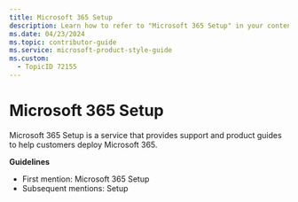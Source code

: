 ```yaml
---
title: Microsoft 365 Setup
description: Learn how to refer to "Microsoft 365 Setup" in your content.
ms.date: 04/23/2024
ms.topic: contributor-guide
ms.service: microsoft-product-style-guide
ms.custom:
  - TopicID 72155
---
```



# Microsoft 365 Setup

Microsoft 365 Setup is a service that provides support and product guides to help customers deploy Microsoft 365.

**Guidelines**

- First mention: Microsoft 365 Setup
- Subsequent mentions: Setup

